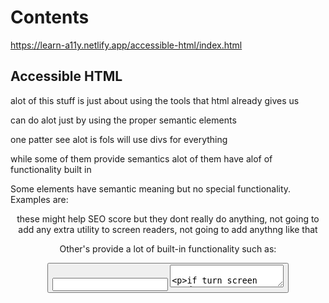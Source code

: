 # Contents

https://learn-a11y.netlify.app/accessible-html/index.html

## Accessible HTML

alot of this stuff is just about using the tools that html already gives us

can do alot just by using the proper semantic elements

one patter see alot is fols will use divs for everything

while some of them provide semantics alot of them have alof of functionality built in

Some elements have semantic meaning but no special functionality. Examples are:

<aside>
<footer>
<header>

these might help SEO score but they dont really do anything, not going to add any extra utility to screen readers,
not going to add anythng like that

Other's provide a lot of built-in functionality such as:

<button>
<input>
<textarea>

if turn screen reader on

opt + ctrl + u can look at all the articles, can go to links to read all links on page
can go to headings and arrow through all the headings

use appriorate h1s

use text labels for input labels

## Accessibility Form Field Labels

labels are easy but big impact

form fields have accessiiblity issues all the time

```html
<form>
  <p>First Name</p>
  <input type="text" />
  <p>Last Name</p>
  <input type="text" />
  <p>Password</p>
  <input type="password" />
  <input type="submit" value="Submit" />
</form>
```

problem with this is screen reader will say "edit text blank"

becomes difficult if not impossible to use

html provides these label tags which will fix the problem

```html
<form>
  <label for="first">First Name</label>
  <input id="first" type="text" />
  <label for="last">Last Name</label>
  <input id="last" type="text" />
  <label for="password">Password</label>
  <input id="password" type="password" />
  <input type="submit" value="Submit" />
</form>
```

or..

```html
<form>
  <label>
    First Name
    <input id="first" type="text" />
  </label>
  <label>
    Last Name
    <input id="last" type="text" />
  </label>
  <label>
    Password
    <input id="password" type="password" />
  </label>
  <input type="submit" value="Submit" />
</form>
```

exception...

only certain elements which can be labelled

The label tag can only works with "labelable" elements. Those include:

<button>
<input>
<keygen>
<meter>
<output>
<progress>
<select>
<textarea>

If you ever need to label an element not on that list, use aria-label instead.

```html
<div aria-label="Interactive div">Hello</div>
```

should a label exist if there is no reason to see it? absolutely yes, give class visually hidden

when are aria labelled elements read by screen readers? if you take an element and add ability for it to be focused

when its focusable thats when add label to it

### Screen reader only content

Sometimes you'll want to communicate with a screen reader directly! One cool example is announcing to screen reader users that you offer accessibility features! In that case you can make some HTML and wrap it in a visually hidden class.

```css
.visuallyhidden {
  position: absolute;
  left: 0;
  top: -500px;
  width: 1px;
  height: 1px;
  overflow: hidden;
}
```

twitter- took a div , keybord shortcut, js to prepend that div to entire document , first thting screen reader seen

## Buttons

made a button here

```html
<button onclick="alert('hello')">Click me!</button>
```

an use a div as a button as well

could give the div a role of button

```js
<div role="button" onclick="alert('hello')">
  Click me!
</div>
```

issue with form fields and buttons is you can tab to them, can focus to them

so atm the iv wont be able to focus- can fix this by tab index

This will allow keyboard only users to tab to it.

```js
<div tabindex="0" role="button" onclick="alert('hello')">
  Click me!
</div>
```

but if keyboard only user cant click on the button, buttons also work if you enter on them , have to add an onkeyup

```js
<div
  tabindex="0"
  role="button"
  onclick="alert('hello')"
  onkeyup="alert('hello')"
>
  Click me!
</div>
```

but also dont forget about screen reader users either

```js
<div
  aria-label="Alert the word hello"
  tabindex="0"
  role="button"
  onclick="alert('hello')"
  onkeyup="alert('hello')"
>
  Click me!
</div>
```

hilights how much these semantic html elements do for us

## Accessibility Problems Excercise

https://learn-a11y.netlify.app/exercises/2.html 

fix the issues in this document

1. turn on screen reader to get a feel for the site and tab through a bit 

fixes:
- wrap the input in a label instead of using p element 
- use a button instead of a div
- add alt text to images
- add aria-label ot links so it has more context to it than what the link is

two different ways screenr eaders interact with site
1. read whole web page
2. if using links on the web rotor

great to add labels to those links 

role, tab index, mouse down, keydown make sure do all those on the div

is it better to use nav tag with anchors v ul with lis?

nav does provide some semantic meaning for sure

anything that takes you to new page is anchor 

prefer to use nav

if have buttons take you to new pages that is bad

what about if has form with submit button and submit button sends somewhere else, how do we tell the user?

within aria there are roles that can add to thngs eg hastransition, haspopup 

